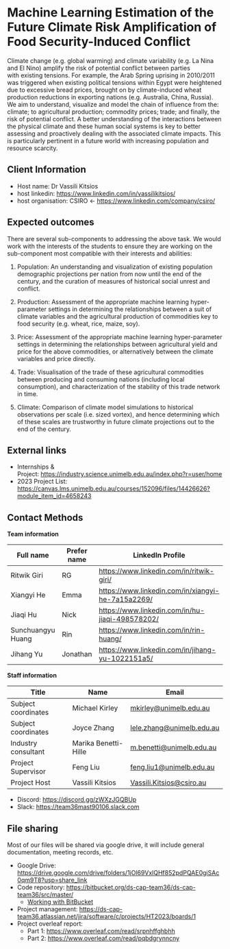 # Machine Learning Estimation of the Future Climate Risk Amplification of Food Security-Induced Conflict

Climate change (e.g. global warming) and climate variability (e.g. La Nina and El Nino) amplify the risk of potential conflict between parties with existing tensions. For example, the Arab Spring uprising in 2010/2011 was triggered when existing political tensions within Egypt were heightened due to excessive bread prices, brought on by climate-induced wheat production reductions in exporting nations (e.g. Australia, China, Russia). We aim to understand, visualize and model the chain of influence from the: climate; to agricultural production; commodity prices; trade; and finally, the risk of potential conflict. A better understanding of the interactions between the physical climate and these human social systems is key to better assessing and proactively dealing with the associated climate impacts. This is particularly pertinent in a future world with increasing population and resource scarcity.

## Client Information

- Host name: Dr Vassili Kitsios
- host linkedin: https://www.linkedin.com/in/vassilikitsios/
- host organisation: CSIRO <- https://www.linkedin.com/company/csiro/

## Expected outcomes

There are several sub-components to addressing the above task. We would work with the interests of the students to ensure they are working on the sub-component most compatible with their interests and abilities:

1. Population: An understanding and visualization of existing population demographic projections per nation from now until the end of the century, and the curation of measures of historical social unrest and conflict.

2. Production: Assessment of the appropriate machine learning hyper-parameter settings in determining the relationships between a suit of climate variables and the agricultural production of commodities key to food security (e.g. wheat, rice, maize, soy).

3. Price: Assessment of the appropriate machine learning hyper-parameter settings in determining the relationships between agricultural yield and price for the above commodities, or alternatively between the climate variables and price directly.

4. Trade: Visualisation of the trade of these agricultural commodities between producing and consuming nations (including local consumption), and characterization of the stability of this trade network in time.

5. Climate: Comparison of climate model simulations to historical observations per scale (i.e. sized vortex), and hence determining which of these scales are trustworthy in future climate projections out to the end of the century.

## External links

- Internships & Project: https://industry.science.unimelb.edu.au/index.php?r=user/home
- 2023 Project List: https://canvas.lms.unimelb.edu.au/courses/152096/files/14426626?module_item_id=4658243

## Contact Methods

**Team information**

| Full name         | Prefer name | LinkedIn Profile                                  | Email Address                       |
| ----------------- | ----------- | ------------------------------------------------- | ----------------------------------- |
| Ritwik Giri       | RG          | https://www.linkedin.com/in/ritwik-giri/          | rgiri@student.unimelb.edu.au        |
| Xiangyi He        | Emma        | https://www.linkedin.com/in/xiangyi-he-7a15a2269/ | xiangyih1@student.unimelb.edu.au    |
| Jiaqi Hu          | Nick        | https://www.linkedin.com/in/hu-jiaqi-498578202/   | jiaqih7@student.unimelb.edu.au      |
| Sunchuangyu Huang | Rin         | https://www.linkedin.com/in/rin-huang/            | sunchuangyuh@student.unimelb.edu.au |
| Jihang Yu         | Jonathan    | https://www.linkedin.com/in/jihang-yu-1022151a5/  | jihangy@student.unimelb.edu.au      |

**Staff information**

| Title               | Name                 | Email                     |
| ------------------- | -------------------- | ------------------------- |
| Subject coordinates | Michael Kirley       | mkirley@unimelb.edu.au    |
| Subject coordinates | Joyce Zhang          | lele.zhang@unimelb.edu.au |
| Industry consultant | Marika Benetti-Hille | m.benetti@unimelb.edu.au  |
| Project Supervisor  | Feng Liu             | feng.liu1@unimelb.edu.au  |
| Project Host        | Vassili Kitsios      | Vassili.Kitsios@csiro.au  |

- Discord: https://discord.gg/zWXzJGQBUp
- Slack: https://team36mast90106.slack.com

## File sharing

Most of our files will be shared via google drive, it will include general documentation, meeting records, etc.

- Google Drive: https://drive.google.com/drive/folders/1jOl69VxlQHf852pdPQAE0giSAc0qm9T8?usp=share_link
- Code repository: https://bitbucket.org/ds-cap-team36/ds-cap-team36/src/master/
  - [Working with BitBucket](https://ds-cap-team36.atlassian.net/wiki/spaces/2023/pages/524289/Working+with+BitBucket)
- Project management: https://ds-cap-team36.atlassian.net/jira/software/c/projects/HT2023/boards/1
- Project overleaf report:
    - Part 1: https://www.overleaf.com/read/srpnhffghbhh
    - Part 2: https://www.overleaf.com/read/pqbdgrynncny
